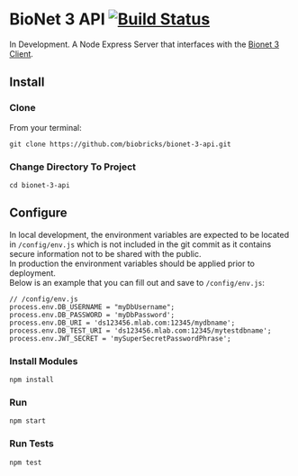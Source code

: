 # BioNet 3 API [![Build Status](https://travis-ci.org/biobricks/bionet-3-api.svg?branch=master)](https://travis-ci.org/biobricks/bionet-3-api)
In Development. A Node Express Server that interfaces with the [Bionet 3 Client](https://github.com/biobricks/bionet-3-client).

## Install

### Clone
From your terminal:
```
git clone https://github.com/biobricks/bionet-3-api.git
```

### Change Directory To Project
```
cd bionet-3-api
```

## Configure
In local development, the environment variables are expected to be located in `/config/env.js` which is not included in the git commit as it contains secure information not to be shared with the public.  
In production the environment variables should be applied prior to deployment.  
Below is an example that you can fill out and save to `/config/env.js`:
```
// /config/env.js
process.env.DB_USERNAME = "myDbUsername";
process.env.DB_PASSWORD = 'myDbPassword';
process.env.DB_URI = 'ds123456.mlab.com:12345/mydbname';
process.env.DB_TEST_URI = 'ds123456.mlab.com:12345/mytestdbname';
process.env.JWT_SECRET = 'mySuperSecretPasswordPhrase';
```

### Install Modules
```
npm install
```

### Run
```
npm start
```

### Run Tests
```
npm test
```

